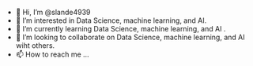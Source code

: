 - 👋 Hi, I’m @slande4939
- 👀 I’m interested in Data Science, machine learning, and AI.
- 🌱 I’m currently learning Data Science, machine learning, and AI .
- 💞️ I’m looking to collaborate on Data Science, machine learning, and AI wiht others.
- 📫 How to reach me ...

<!---
slande4939/slande4939 is a ✨ special ✨ repository because its `README.md` (this file) appears on your GitHub profile.
You can click the Preview link to take a look at your changes.
--->
